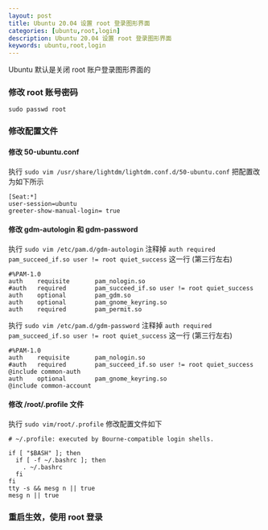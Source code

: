```yaml
---
layout: post
title: Ubuntu 20.04 设置 root 登录图形界面
categories: [ubuntu,root,login]
description: Ubuntu 20.04 设置 root 登录图形界面
keywords: ubuntu,root,login
---
```


Ubuntu 默认是关闭 root 账户登录图形界面的

### 修改 root 账号密码
`sudo passwd root`

### 修改配置文件
#### 修改 50-ubuntu.conf
执行 `sudo vim /usr/share/lightdm/lightdm.conf.d/50-ubuntu.conf` 把配置改为如下所示
``` shell
[Seat:*]
user-session=ubuntu
greeter-show-manual-login= true
```
#### 修改 gdm-autologin 和 gdm-password
执行 `sudo vim /etc/pam.d/gdm-autologin` 注释掉 `auth required pam_succeed_if.so user != root quiet_success` 这一行 (第三行左右)
``` shell
#%PAM-1.0
auth    requisite       pam_nologin.so
#auth   required        pam_succeed_if.so user != root quiet_success
auth    optional        pam_gdm.so
auth    optional        pam_gnome_keyring.so
auth    required        pam_permit.so
```
执行 `sudo vim /etc/pam.d/gdm-password` 注释掉 `auth required pam_succeed_if.so user != root quiet_success` 这一行 (第三行左右)
``` shell
#%PAM-1.0
auth    requisite       pam_nologin.so
#auth   required        pam_succeed_if.so user != root quiet_success
@include common-auth
auth    optional        pam_gnome_keyring.so
@include common-account
```
#### 修改 /root/.profile 文件
执行 `sudo vim/root/.profile` 修改配置文件如下
``` shell
# ~/.profile: executed by Bourne-compatible login shells.

if [ "$BASH" ]; then
  if [ -f ~/.bashrc ]; then
    . ~/.bashrc
  fi
fi
tty -s && mesg n || true
mesg n || true
```

### 重启生效，使用 root 登录